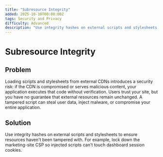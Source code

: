 ```yaml
---
title: "Subresource Integrity"
added: 2025-10-10T00:00:00Z
tags: Security and Privacy
difficulty: Advanced
description: "Use integrity hashes on external scripts and stylesheets to ensure resources haven't been tampered with."
---
```

# Subresource Integrity

## Problem

Loading scripts and stylesheets from external CDNs introduces a security risk: if the CDN is compromised or serves malicious content, your application executes that code without verification. Users trust your site, but you have no guarantee that external resources remain unchanged. A tampered script can steal user data, inject malware, or compromise your entire application.

## Solution

Use integrity hashes on external scripts and stylesheets to ensure resources haven't been tampered with. For example, lock down the marketing-site CSP so injected scripts can't touch dashboard session cookies.
